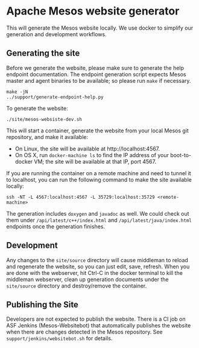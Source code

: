 # Apache Mesos website generator
This will generate the Mesos website locally. We use docker
to simplify our generation and development workflows.

## Generating the site

Before we generate the website, please make sure to generate the help endpoint
documentation. The endpoint generation script expects Mesos master and agent
binaries to be available; so please run `make` if necessary.

```
make -jN
../support/generate-endpoint-help.py
```

To generate the website:

```
./site/mesos-websiste-dev.sh
```

This will start a container, generate the website from your local Mesos git
repository, and make it available:
 - On Linux, the site will be available at http://localhost:4567.
 - On OS X, run `docker-machine ls` to find the IP address of your
   boot-to-docker VM; the site will be available at that IP, port 4567.

If you are running the container on a remote machine and need to tunnel it to
localhost, you can run the following command to make the site available locally:

```
ssh -NT -L 4567:localhost:4567 -L 35729:localhost:35729 <remote-machine>
```

The generation includes `doxygen` and `javadoc` as well. We could check out them
under `/api/latest/c++/index.html` and `/api/latest/java/index.html` endpoints
once the generation finishes.

## Development

Any changes to the `site/source` directory will cause middleman to reload and
regenerate the website, so you can just edit, save, refresh. When you are done
with the webserver, hit Ctrl-C in the docker terminal to kill the middleman
webserver, clean up generation documents under the `site/source` directory and
destroy/remove the container.

## Publishing the Site

Developers are not expected to publish the website. There is a CI job on ASF
Jenkins (Mesos-Websitebot) that automatically publishes the website when there
are changes detected in the Mesos repository. See
`support/jenkins/websitebot.sh` for details.
